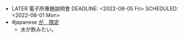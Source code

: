 - LATER 電子所專題說明會
  DEADLINE: <2022-08-05 Fri>
  SCHEDULED: <2022-08-01 Mon>
- #japanese [が　限定](https://colanekojp.com.tw/blog_detail/21)
	- 水が飲みたい。